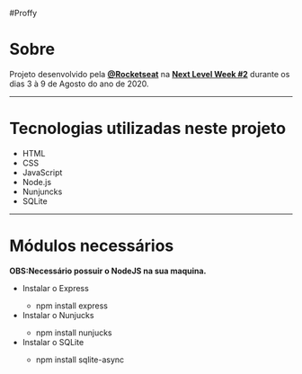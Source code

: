 #Proffy

<h1>Sobre</h1>
Projeto desenvolvido pela <strong><a href="https://github.com/Rocketseat">@Rocketseat</a></strong> na <strong><a href="https://nextlevelweek.com/inscricao/2">Next Level Week #2</a></strong> durante os dias 3 à 9 de Agosto do ano de 2020.

<hr>

<h1>Tecnologias utilizadas neste projeto</h1>
<ul>
  <li>HTML</li>
  <li>CSS</li>
  <li>JavaScript</li>
  <li>Node.js</li>
  <li>Nunjuncks</li>
  <li>SQLite</li>
</ul>

<hr>

<h1>Módulos necessários</h1>
<strong>OBS:Necessário possuir o NodeJS na sua maquina.</strong>
<ul>
  <li>Instalar o Express</li>
  <ul>
    <li>npm install express</li>
  </ul>  
  <li>Instalar o Nunjucks</li>
  <ul>
    <li>npm install nunjucks</li>
  </ul> 
  <li>Instalar o SQLite</li>
  <ul>
    <li>npm install sqlite-async</li>
  </ul> 
</ul>
